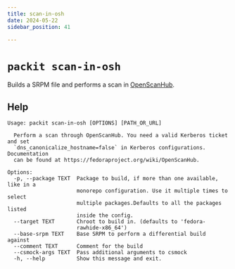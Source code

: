 ```yaml
---
title: scan-in-osh
date: 2024-05-22
sidebar_position: 41

---
```


# `packit scan-in-osh`

Builds a SRPM file and performs a scan in [OpenScanHub](https://openscanhub.fedoraproject.org/).

## Help

    Usage: packit scan-in-osh [OPTIONS] [PATH_OR_URL]

      Perform a scan through OpenScanHub. You need a valid Kerberos ticket and set
      `dns_canonicalize_hostname=false` in Kerberos configurations. Documentation
      can be found at https://fedoraproject.org/wiki/OpenScanHub.

    Options:
      -p, --package TEXT  Package to build, if more than one available, like in a
                          monorepo configuration. Use it multiple times to select
                          multiple packages.Defaults to all the packages listed
                          inside the config.
      --target TEXT       Chroot to build in. (defaults to 'fedora-
                          rawhide-x86_64')
      --base-srpm TEXT    Base SRPM to perform a differential build against
      --comment TEXT      Comment for the build
      --csmock-args TEXT  Pass additional arguments to csmock
      -h, --help          Show this message and exit.
